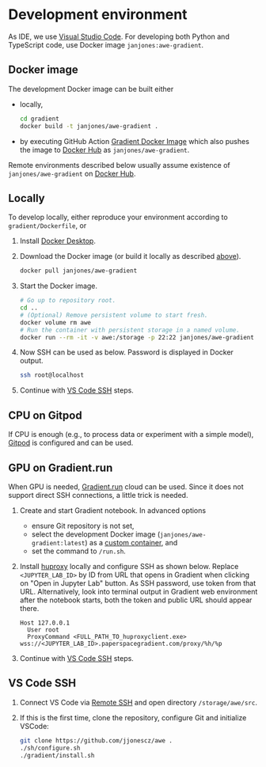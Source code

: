 # Development environment

As IDE, we use [Visual Studio Code](https://code.visualstudio.com/).
For developing both Python and TypeScript code,
use Docker image `janjones:awe-gradient`.

## Docker image

The development Docker image can be built either

- locally,

  ```bash
  cd gradient
  docker build -t janjones/awe-gradient .
  ```

- by executing GitHub Action
  [Gradient Docker Image](../../.github/workflows/gradient-docker-image.yml)
  which also pushes the image to [Docker Hub](https://hub.docker.com/)
  as `janjones/awe-gradient`.

Remote environments described below usually assume
existence of `janjones/awe-gradient` on [Docker Hub](https://hub.docker.com/).

## Locally

To develop locally, either reproduce your environment
according to `gradient/Dockerfile`, or

1. Install [Docker Desktop](https://www.docker.com/products/docker-desktop/).

2. Download the Docker image
   (or build it locally as described [above](#docker-image)).

   ```bash
   docker pull janjones/awe-gradient
   ```

3. Start the Docker image.

   ```bash
   # Go up to repository root.
   cd ..
   # (Optional) Remove persistent volume to start fresh.
   docker volume rm awe
   # Run the container with persistent storage in a named volume.
   docker run --rm -it -v awe:/storage -p 22:22 janjones/awe-gradient
   ```

4. Now SSH can be used as below. Password is displayed in Docker output.

   ```bash
   ssh root@localhost
   ```

5. Continue with [VS Code SSH](#vs-code-ssh) steps.

## CPU on Gitpod

If CPU is enough (e.g., to process data or experiment with a simple model),
[Gitpod](https://www.gitpod.io/) is configured and can be used.

## GPU on Gradient.run

When GPU is needed, [Gradient.run](https://gradient.run/) cloud can be used.
Since it does not support direct SSH connections, a little trick is needed.

1. Create and start Gradient notebook.
   In advanced options
   - ensure Git repository is not set,
   - select the development Docker image (`janjones/awe-gradient:latest`)
     as a [custom container](https://docs.paperspace.com/gradient/explore-train-deploy/notebooks/create-a-notebook/notebook-containers),
     and
   - set the command to `/run.sh`.

2. Install [huproxy](https://github.com/google/huproxy) locally
   and configure SSH as shown below.
   Replace `<JUPYTER_LAB_ID>` by ID from URL that opens in Gradient
   when clicking on "Open in Jupyter Lab" button.
   As SSH password, use token from that URL.
   Alternatively, look into terminal output in Gradient web environment
   after the notebook starts, both the token and public URL should appear there.

   ```ssh_config
   Host 127.0.0.1
     User root
     ProxyCommand <FULL_PATH_TO_huproxyclient.exe> wss://<JUPYTER_LAB_ID>.paperspacegradient.com/proxy/%h/%p
   ```

3. Continue with [VS Code SSH](#vs-code-ssh) steps.

## VS Code SSH

1. Connect VS Code via
   [Remote SSH](https://code.visualstudio.com/docs/remote/ssh)
   and open directory `/storage/awe/src`.

2. If this is the first time,
   clone the repository, configure Git and initialize VSCode:

   ```sh
   git clone https://github.com/jjonescz/awe .
   ./sh/configure.sh
   ./gradient/install.sh
   ```
